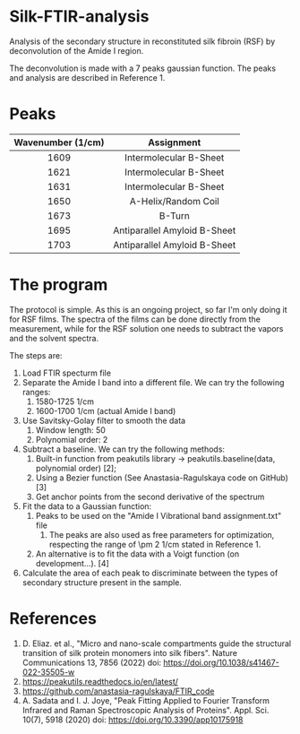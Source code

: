 # Silk-FTIR-analysis
Analysis of the secondary structure in reconstituted silk fibroin (RSF) by deconvolution of the Amide I region.

The deconvolution is made with a 7 peaks gaussian function.
The peaks and analysis are described in Reference 1.

# Peaks

| Wavenumber (1/cm) | Assignment      |
| :-----------------:|:--------------:|
| 1609 | Intermolecular B-Sheet       |
| 1621 | Intermolecular B-Sheet       |
| 1631 | Intermolecular B-Sheet       |
| 1650 | A-Helix/Random Coil          |
| 1673 | B-Turn                       |
| 1695 | Antiparallel Amyloid B-Sheet |
| 1703 | Antiparallel Amyloid B-Sheet |


# The program

The protocol is simple. As this is an ongoing project, so far I'm only doing it for RSF films.
The spectra of the films can be done directly from the measurement, while for the RSF solution one needs to subtract the vapors and the solvent spectra.

The steps are:

1. Load FTIR specturm file
2. Separate the Amide I band into a different file. We can try the following ranges:
    1. 1580-1725 1/cm
    2. 1600-1700 1/cm (actual Amide I band)
3. Use Savitsky-Golay filter to smooth the data
    1. Window length: 50
    2. Polynomial order: 2
4. Subtract a baseline. We can try the following methods:
    1. Built-in function from peakutils library -> peakutils.baseline(data, polynomial order) [2];   
    2. Using a Bezier function (See Anastasia-Ragulskaya code on GitHub) [3]
    3. Get anchor points from the second derivative of the spectrum
5. Fit the data to a Gaussian function:
    1. Peaks to be used on the "Amide I Vibrational band assignment.txt" file
        1. The peaks are also used as free parameters for optimization, respecting the range of \pm 2 1/cm stated in Reference 1.
    2. An alternative is to fit the data with a Voigt function (on development...). [4]
6. Calculate the area of each peak to discriminate between the types of secondary structure present in the sample.

# References
1. D. Eliaz. et al., "Micro and nano-scale compartments guide the structural transition of silk protein monomers into silk fibers". Nature Communications 13, 7856 (2022)
doi: https://doi.org/10.1038/s41467-022-35505-w
2. https://peakutils.readthedocs.io/en/latest/
3. https://github.com/anastasia-ragulskaya/FTIR_code
4. A. Sadata and I. J. Joye, "Peak Fitting Applied to Fourier Transform Infrared and Raman Spectroscopic Analysis of Proteins". Appl. Sci. 10(7), 5918 (2020) doi: https://doi.org/10.3390/app10175918

